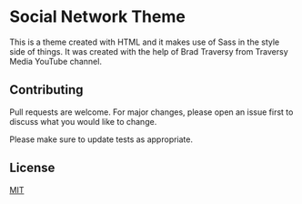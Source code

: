 # Social Network Theme

This is a theme created with HTML and it makes use of Sass in the style side of things. It was created with the help of Brad Traversy from Traversy Media YouTube channel.



## Contributing
Pull requests are welcome. For major changes, please open an issue first to discuss what you would like to change.

Please make sure to update tests as appropriate.

## License
[MIT](https://choosealicense.com/licenses/mit/)